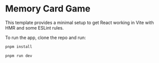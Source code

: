 # Memory Card Game

This template provides a minimal setup to get React working in Vite with HMR and some ESLint rules.

To run the app, clone the repo and run:

```bash
pnpm install
```

```bash
pnpm run dev
```
